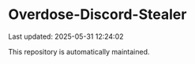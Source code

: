 # Overdose-Discord-Stealer

Last updated: 2025-05-31 12:24:02

This repository is automatically maintained.
